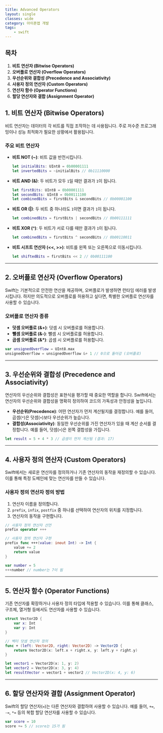 ```yaml
---
title: Advanced Operators
layout: single
classes: wide
category: 아이폰앱 개발
tags:
    - swift
---
```


## **목차**
1. **비트 연산자 (Bitwise Operators)**  
2. **오버플로 연산자 (Overflow Operators)**  
3. **우선순위와 결합성 (Precedence and Associativity)**  
4. **사용자 정의 연산자 (Custom Operators)**  
5. **연산자 함수 (Operator Functions)**  
6. **할당 연산자와 결합 (Assignment Operator)**

## **1. 비트 연산자 (Bitwise Operators)**
비트 연산자는 데이터의 각 비트를 직접 조작하는 데 사용됩니다. 주로 저수준 프로그래밍이나 성능 최적화가 필요한 상황에서 활용됩니다.

### **주요 비트 연산자**
- **비트 NOT (~)**: 비트 값을 반전시킵니다.
  ```swift
  let initialBits: UInt8 = 0b00001111
  let invertedBits = ~initialBits // 0b11110000
  ```

- **비트 AND (&)**: 두 비트가 모두 `1`일 때만 결과가 `1`이 됩니다.
  ```swift
  let firstBits: UInt8 = 0b00001111
  let secondBits: UInt8 = 0b00111100
  let combinedBits = firstBits & secondBits // 0b00001100
  ```

- **비트 OR (|)**: 두 비트 중 하나라도 `1`이면 결과가 `1`이 됩니다.
  ```swift
  let combinedBits = firstBits | secondBits // 0b00111111
  ```

- **비트 XOR (^)**: 두 비트가 서로 다를 때만 결과가 `1`이 됩니다.
  ```swift
  let combinedBits = firstBits ^ secondBits // 0b00110011
  ```

- **비트 시프트 연산자 (<<, >>)**: 비트를 왼쪽 또는 오른쪽으로 이동시킵니다.
  ```swift
  let shiftedBits = firstBits << 2 // 0b00111100
  ```

---

## **2. 오버플로 연산자 (Overflow Operators)**
Swift는 기본적으로 안전한 연산을 제공하며, 오버플로가 발생하면 런타임 에러를 발생시킵니다. 하지만 의도적으로 오버플로를 허용하고 싶다면, 특별한 오버플로 연산자를 사용할 수 있습니다.

### **오버플로 연산자 종류**
- **덧셈 오버플로 (&+)**: 덧셈 시 오버플로를 허용합니다.
- **뺄셈 오버플로 (&-)**: 뺄셈 시 오버플로를 허용합니다.
- **곱셈 오버플로 (&*)**: 곱셈 시 오버플로를 허용합니다.

```swift
var unsignedOverflow = UInt8.max
unsignedOverflow = unsignedOverflow &+ 1 // 0으로 돌아감 (오버플로)
```

---

## **3. 우선순위와 결합성 (Precedence and Associativity)**
연산자의 우선순위와 결합성은 표현식을 평가할 때 중요한 역할을 합니다. Swift에서는 연산자의 우선순위와 결합성을 명확히 정의하여 코드의 가독성과 안정성을 높입니다.

- **우선순위(Precedence)**: 어떤 연산자가 먼저 계산될지를 결정합니다. 예를 들어, 곱셈(`*`)은 덧셈(`+`)보다 우선순위가 높습니다.
- **결합성(Associativity)**: 동일한 우선순위를 가진 연산자가 있을 때 계산 순서를 결정합니다. 예를 들어, 덧셈(`+`)은 왼쪽 결합성을 가집니다.

```swift
let result = 5 + 4 * 3 // 곱셈이 먼저 계산됨 (결과: 17)
```

---

## **4. 사용자 정의 연산자 (Custom Operators)**
Swift에서는 새로운 연산자를 정의하거나 기존 연산자의 동작을 재정의할 수 있습니다. 이를 통해 특정 도메인에 맞는 연산자를 만들 수 있습니다.

### **사용자 정의 연산자 정의 방법**
1. 연산자 이름을 정의합니다.
2. `prefix`, `infix`, `postfix` 중 하나를 선택하여 연산자의 위치를 지정합니다.
3. 연산자의 동작을 구현합니다.

```swift
// 사용자 정의 연산자 선언
prefix operator +++

// 사용자 정의 연산자 구현
prefix func +++(value: inout Int) -> Int {
    value += 2
    return value
}

var number = 5
+++number // number는 7이 됨
```

---

## **5. 연산자 함수 (Operator Functions)**
기존 연산자를 확장하거나 사용자 정의 타입에 적용할 수 있습니다. 이를 통해 클래스, 구조체, 열거형 등에서도 연산자를 사용할 수 있습니다.

```swift
struct Vector2D {
    var x: Int
    var y: Int
}

// 벡터 덧셈 연산자 정의
func + (left: Vector2D, right: Vector2D) -> Vector2D {
    return Vector2D(x: left.x + right.x, y: left.y + right.y)
}

let vector1 = Vector2D(x: 1, y: 2)
let vector2 = Vector2D(x: 3, y: 4)
let resultVector = vector1 + vector2 // Vector2D(x: 4, y: 6)
```

---

## **6. 할당 연산자와 결합 (Assignment Operator)**
Swift의 할당 연산자(`=`)는 다른 연산자와 결합하여 사용할 수 있습니다. 예를 들어, `+=`, `-=`, `*=` 등의 복합 할당 연산자를 사용할 수 있습니다.

```swift
var score = 10
score += 5 // score는 15가 됨
```

